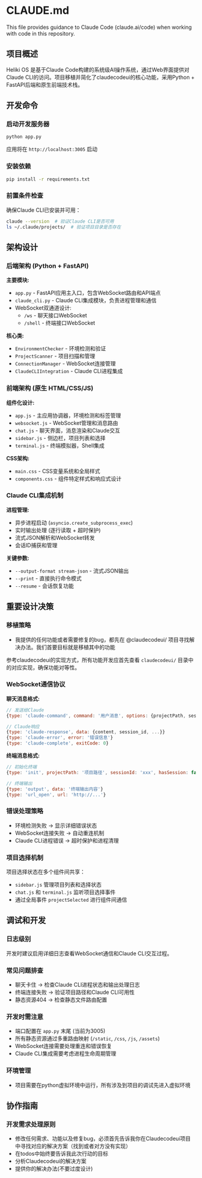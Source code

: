 # CLAUDE.md

This file provides guidance to Claude Code (claude.ai/code) when working with code in this repository.

## 项目概述

Heliki OS 是基于Claude Code构建的系统级AI操作系统，通过Web界面提供对Claude CLI的访问。项目移植并简化了claudecodeui的核心功能，采用Python + FastAPI后端和原生前端技术栈。

## 开发命令

### 启动开发服务器
```bash
python app.py
```
应用将在 `http://localhost:3005` 启动

### 安装依赖
```bash
pip install -r requirements.txt
```

### 前置条件检查
确保Claude CLI已安装并可用：
```bash
claude --version  # 验证Claude CLI是否可用
ls ~/.claude/projects/  # 验证项目目录是否存在
```

## 架构设计

### 后端架构 (Python + FastAPI)

**主要模块:**
- `app.py` - FastAPI应用主入口，包含WebSocket路由和API端点
- `claude_cli.py` - Claude CLI集成模块，负责进程管理和通信
- WebSocket双通道设计:
  - `/ws` - 聊天接口WebSocket 
  - `/shell` - 终端接口WebSocket

**核心类:**
- `EnvironmentChecker` - 环境检测和验证
- `ProjectScanner` - 项目扫描和管理
- `ConnectionManager` - WebSocket连接管理
- `ClaudeCLIIntegration` - Claude CLI进程集成

### 前端架构 (原生 HTML/CSS/JS)

**组件化设计:**
- `app.js` - 主应用协调器，环境检测和标签管理
- `websocket.js` - WebSocket管理和消息路由
- `chat.js` - 聊天界面，消息渲染和Claude交互
- `sidebar.js` - 侧边栏，项目列表和选择
- `terminal.js` - 终端模拟器，Shell集成

**CSS架构:**
- `main.css` - CSS变量系统和全局样式
- `components.css` - 组件特定样式和响应式设计

### Claude CLI集成机制

**进程管理:**
- 异步进程启动 (`asyncio.create_subprocess_exec`)
- 实时输出处理 (逐行读取 + 超时保护)
- 流式JSON解析和WebSocket转发
- 会话ID捕获和管理

**关键参数:**
- `--output-format stream-json` - 流式JSON输出
- `--print` - 直接执行命令模式
- `--resume` - 会话恢复功能

## 重要设计决策

### 移植策略
- 我提供的任何功能或者需要修复的bug，都先在 @claudecodeui/ 项目寻找解决办法。我们首要目标就是移植其中的功能

参考claudecodeui的实现方式，所有功能开发应首先查看 `claudecodeui/` 目录中的对应实现，确保功能对等性。

### WebSocket通信协议
**聊天消息格式:**
```javascript
// 发送给Claude
{type: 'claude-command', command: '用户消息', options: {projectPath, sessionId, ...}}

// Claude响应
{type: 'claude-response', data: {content, session_id, ...}}
{type: 'claude-error', error: '错误信息'}
{type: 'claude-complete', exitCode: 0}
```

**终端消息格式:**
```javascript
// 初始化终端
{type: 'init', projectPath: '项目路径', sessionId: 'xxx', hasSession: false}

// 终端输出
{type: 'output', data: '终端输出内容'}
{type: 'url_open', url: 'http://...'}
```

### 错误处理策略
- 环境检测失败 → 显示详细错误状态
- WebSocket连接失败 → 自动重连机制
- Claude CLI进程错误 → 超时保护和进程清理

### 项目选择机制
项目选择状态在多个组件间共享：
- `sidebar.js` 管理项目列表和选择状态
- `chat.js` 和 `terminal.js` 监听项目选择事件
- 通过全局事件 `projectSelected` 进行组件间通信

## 调试和开发

### 日志级别
开发时建议启用详细日志查看WebSocket通信和Claude CLI交互过程。

### 常见问题排查
- 聊天卡住 → 检查Claude CLI进程状态和输出处理日志
- 终端连接失败 → 验证项目路径和Claude CLI可用性
- 静态资源404 → 检查静态文件路由配置

### 开发时需注意
- 端口配置在 `app.py` 末尾 (当前为3005)
- 所有静态资源通过多重路由映射 (`/static`, `/css`, `/js`, `/assets`)
- WebSocket连接需要处理重连和错误恢复
- Claude CLI集成需要考虑进程生命周期管理

### 环境管理
- 项目需要在python虚拟环境中运行，所有涉及到项目的调试先进入虚拟环境

## 协作指南

### 开发需求处理原则
- 修改任何需求、功能以及修复bug，必须首先告诉我你在Claudecodeui项目中寻找对应的解决方案（找到或者对方没有实现）
- 在todos中始终要告诉我此次行动的目标
- 分析Claudecodeui的解决方案
- 提供你的解决办法(不要过度设计)